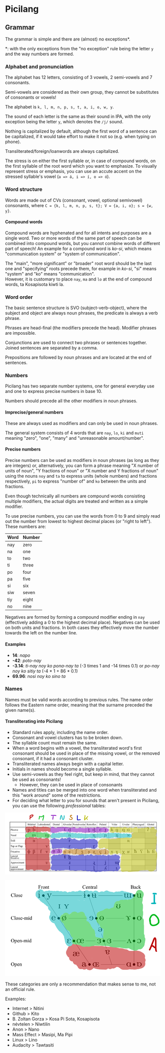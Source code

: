 # Picilang

## Grammar

The grammar is simple and there are (almost) no exceptions\*.

\*: with the only exceptions from the "no exception" rule being the letter `y` and the way numbers are formed.

### Alphabet and pronunciation

The alphabet has 12 letters, consisting of 3 vowels, 2 semi-vowels and 7 consonants.

Semi-vowels are considered as their own group, they cannot be substitutes of consonants or vowels!

The alphabet is `k, l, m, n, p, s, t, a, i, o, w, y`.

The sound of each letter is the same as their sound in IPA, with the only exception being the letter `y`, which denotes the `/j/` sound.

Nothing is capitalized by default, although the first word of a sentence can be capitalized, if it would take effort to make it not so (e.g. when typing on phone).

Transliterated/foreign/loanwords are always capitalized.

The stress is on either the first syllable or, in case of compound words, on the first syllable of the root word which you want to emphasize. To visually represent stress or emphasis, you can use an accute accent on the stressed syllable's vowel  (`a => á, i => í, o => ó`).

### Word structure

Words are made out of CVs (consonant, vowel, optional semivowel) consonants, where `C = {k, l, m, n, p, s, t}; V = {a, i, o}; s = {w, y}`.

#### Compound words

Compound words are hyphenated and for all intents and purposes are a single word. Two or more words of the same part of speech can be combined into compound words, but you cannot combine words of different part of speech! An example for a compound word is _ko-si_, which means "communication system" or "system of communication".

The "main", "more significant" or "broader" root word should be the last one and "specifying" roots precede them, for example in _ko-si_, "si" means "system" and "ko" means "communication".  
However, it is customary to place `nay`, `ma` and `lo` at the end of compound words, ta Kosapisota kiwti la.

### Word order

The basic sentence structure is SVO (subject-verb-object), where the subject and object are always noun phrases, the predicate is always a verb phrase.

Phrases are head-final (the modifiers precede the head). Modifier phrases are impossible.

Conjunctions are used to connect two phrases or sentences together. Joined sentences are separated by a comma.

Prepositions are followed by noun phrases and are located at the end of sentences.

### Numbers

Picilang has two separate number systems, one for general everyday use and one to express precise numbers in base 10.

Numbers should precede all the other modifiers in noun phrases.

#### Imprecise/general numbers

These are always used as modifiers and can only be used in noun phrases.

The general system consists of 4 words that are `nay`, `lo`, `ki` and `muti` meaning "zero", "one", "many" and "unreasonable amount/number".

#### Precise numbers

Precise numbers can be used as modifiers in noun phrases (as long as they are integers) or, alternatively, you can form a phrase meaning "X number of units of noun", "Y fractions of noun" or "X number and Y fractions of noun" using the nouns `noy` and `ta` to express units (whole numbers) and fractions respectively, `pi` to express "number of" and `ko` between the units and fractions.

Even though technically all numbers are compound words consisting multiple modifiers, the actual digits are treated and written as a simple modifier.

To use precise numbers, you can use the words from 0 to 9 and simply read out the number from lowest to highest decimal places (or "right to left"). These numbers are:

| Word | Number |
|------|--------|
| nay  | zero   |
| na   | one    |
| to   | two    |
| ti   | three  |
| po   | four   |
| pa   | five   |
| si   | six    |
| siw  | seven  |
| tiy  | eight  |
| no   | nine   |

Negatives are formed by forming a compound modifier ending in `nay` (effectively adding a 0 to the highest decimal place). Negatives can be used on both units and fractions. In both cases they effectively move the number towards the left on the number line.

#### Examples

- **14**: _napo_
- **-42**: _poto-nay_
- **-3.14**: _ti-nay noy ko pona-nay ta_ (-3 times 1 and -14 times 0.1) or _po-nay noy ko sitiy ta_ (-4 \* 1 + 86 \* 0.1)
- **69.96**: _nosi noy ko sino ta_

### Names

Names must be valid words according to previous rules. The name order follows the Eastern name order, meaning that the surname preceded the given name(s).

#### Transliterating into Picilang

- Standard rules apply, including the name order.
- Consonant and vowel clusters has to be broken down.
- The syllable count must remain the same.
- When a word begins with a vowel, the transliterated word's first consonant should be used in place of the missing vowel, or the removed consonant, if it had a consonant cluster.
- Transliterated names always begin with a capital letter.
- Initials in names should become a single syllable.
- Use semi-vowels as they feel right, but keep in mind, that they cannot be used as consonants!
  - However, they can be used in place of consonants
- Names and titles can be merged into one word when transliterated and this "work around" some of the restrictions.
- For deciding what letter to you for sounds that aren't present in Picilang, you can use the following _professional_ tables:

![consonants](img/consonants.png)

![vowels](img/vowels.png)

These categories are only a recommendation that makes sense to me, not an official rule.

Examples:

- Internet &gt; Nitini
- Github &gt; Kito
- B. Zoltan Gorza &gt; Kosa Pi Sota, Kosapisota
- névtelen &gt; Niwtilin
- Anon &gt; Nano
- Mass Effect &gt; Masipi, Ma Pipi
- Linux &gt; Lino
- Audacity &gt; Tawtasiti
